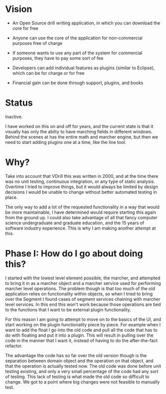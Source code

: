 # Vision

* An Open Source drill writing application, in which you can download the core for free

* Anyone can use the core of the application for non-commercial purposes free of charge

* If someone wants to use any part of the system for commercial purposes, they have to pay some sort of fee

* Developers can add individual features as plugins (similar to Eclipse), which can be for charge or for free

* Financial gain can be done through support, plugins, and books

# Status

Inactive.

I have worked on this on and off for years, and the current state is that it visually has only the abilty to have marching fields in different windows. Behind the scenes at has the entire math and marcher engine, but then we need to start adding plugins one at a time, like the line tool.

# Why?

Take into account that VDrill this was written in 2000, and at the time there was no unit testing, continuous integration, or any type of static analysis. Overtime I tried to improve things, but it would always be limited by design decisions I would be unable to change without better automated testing in place.

The only way to add a lot of the requested functionality in a way that would be more maintainable, I have determined would require starting this again from the ground up. I could also take advantage of all that fancy computer science undergraduate and graduate education, and the 15 years of software industry experience. This is why I am making another attempt at this.

# Phase I: How do I go about doing this?

I started with the lowest level element possible, the marcher, and attempted to bring it in as a marcher object and a marcher service used for performing marcher level operations. The problem though is that too much of the old application relies on functionality within objects, so when I tried to bring over the Segment I found cases of segment services chaining with marcher level services. In this end this won't work because those operations are tied to the functions that I want to be external plugin functionality.

For this reason I am going to attempt to move on to the basics of the UI, and start working on the plugin functionality piece by piece. For example when I want to add the float I go into the old code and pull all the code that has to do with floating and put it into a plugin. This will result in pulling over the code in the manner that I want it, instead of having to do the after-the-fact refactor.

The advantage the code has so far over the old version though is the separation between domain object and the operation on that object, and that the operation is actually tested now. The old code was done before unit testing existing, and only a very small percentage of the code had any sort of testing. This lack of testing is what made the old code so difficult to change. We got to a point where big changes were not feasible to manually test.
